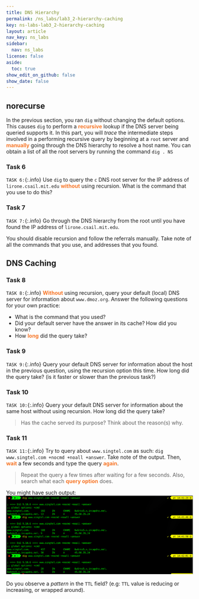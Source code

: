 ```yaml
---
title: DNS Hierarchy
permalink: /ns_labs/lab3_2-hierarchy-caching
key: ns-labs-lab3_2-hierarchy-caching
layout: article
nav_key: ns_labs
sidebar:
  nav: ns_labs
license: false
aside:
  toc: true
show_edit_on_github: false
show_date: false
---
```


## norecurse

In the previous section, you ran `dig` without changing the default options. This causes `dig` to perform a <span style="color:#f77729;"><b>recursive</b></span> lookup if the DNS server being queried supports it. In this part, you will _trace_ the intermediate steps involved in a performing recursive query by beginning at a `root` server and <span style="color:#f77729;"><b>manually</b></span> going through the DNS hierarchy to resolve a host name. You can obtain a list of all the root servers by running the command `dig . NS`

### Task 6

`TASK 6:`{:.info} Use `dig` to query the `c` DNS root server for the IP address of `lirone.csail.mit.edu` <span style="color:#f77729;"><b>without</b></span> using recursion. What is the command that you use to do this?

### Task 7

`TASK 7:`{:.info} Go through the DNS hierarchy from the root until you have found the IP address of `lirone.csail.mit.edu`.

You should disable recursion and follow the referrals manually. Take note of all the commands that you use, and addresses that you found.

## DNS Caching

### Task 8

`TASK 8:`{:.info} <span style="color:#f77729;"><b>Without</b></span> using recursion, query your default (local) DNS server for information about `www.dmoz.org`. Answer the following questions for your own practice:

- What is the command that you used?
- Did your default server have the answer in its cache?<span style="color:#f77729;"><b> </b></span>How did you know?
- How <span style="color:#f77729;"><b>long</b></span> did the query take?

### Task 9

`TASK 9:`{:.info} Query your default DNS server for information about the host in the previous question, using the recursion option this time. How long did the query take? (is it faster or slower than the previous task?)

### Task 10

`TASK 10:`{:.info} Query your default DNS server for information about the same host without using recursion. How long did the query take?

> Has the cache served its purpose? Think about the reason(s) why.

### Task 11

`TASK 11:`{:.info} Try to query about `www.singtel.com` as such: `dig www.singtel.com +nocmd +noall +answer`. Take note of the output. Then, <span style="color:#f77729;"><b>wait</b></span> a few seconds and type the query <span style="color:#f77729;"><b>again</b></span>.

> Repeat the query a few times after waiting for a few seconds. Also, search what each <span style="color:#f77729;"><b>query option</b></span> does.

You might have such output:
<img src="/assets/images/nslab3/7.png"  class="center_full"/>

Do you observe a _pattern_ in the `TTL` field? (e.g: `TTL` value is reducing or increasing, or wrapped around).
